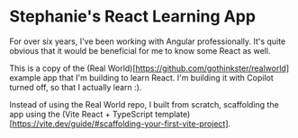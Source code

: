 # Stephanie's React Learning App

For over six years, I've been working with Angular professionally. It's quite obvious that it would be beneficial for me to know some React as well.

This is a copy of the (Real World)[https://github.com/gothinkster/realworld] example app that I'm building to learn React. I'm building it with Copilot turned off, so that I actually learn :).

Instead of using the Real World repo, I built from scratch, scaffolding the app using the (Vite React + TypeScript template)[https://vite.dev/guide/#scaffolding-your-first-vite-project].
